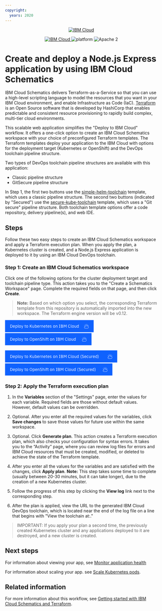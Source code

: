 ```yaml
---
copyright:
  years: 2020
---
```

<p align="center">
    <a href="https://cloud.ibm.com">
        <img src="https://cloud.ibm.com/media/docs/developer-appservice/resources/ibm-cloud.svg" height="100" alt="IBM Cloud">
    </a>
</p>

<p align="center">
    <a href="https://cloud.ibm.com">
    <img src="https://img.shields.io/badge/IBM%20Cloud-powered-blue.svg" alt="IBM Cloud">
    </a>
    <img src="https://img.shields.io/badge/platform-node-lightgrey.svg?style=flat" alt="platform">
    <img src="https://img.shields.io/badge/license-Apache2-blue.svg?style=flat" alt="Apache 2">
</p>

# Create and deploy a Node.js Express application by using IBM Cloud Schematics

IBM Cloud Schematics delivers Terraform-as-a-Service so that you can use a high-level scripting language to model the resources that you want in your IBM Cloud environment, and enable Infrastructure as Code (IaC). [Terraform](https://www.terraform.io/) is an Open Source software that is developed by HashiCorp that enables predictable and consistent resource provisioning to rapidly build complex, multi-tier cloud environments.

This scalable web application simplifies the "Deploy to IBM Cloud" workflow. It offers a one-click option to create an IBM Cloud Schematics workspace with your choice of preconfigured Terraform templates. The Terraform templates deploy your application to the IBM Cloud with options for the deployment target (Kubernetes or OpenShift) and the DevOps toolchain pipeline structure.

Two types of DevOps toolchain pipeline structures are available with this application:
* Classic pipeline structure
* GitSecure pipeline structure

In Step 1, the first two buttons use the [simple-helm-toolchain](https://github.com/open-toolchain/simple-helm-toolchain) template, which uses a classic pipeline structure. The second two buttons (indicated by "Secured") use the [secure-kube-toolchain](https://github.com/open-toolchain/secure-kube-toolchain) template, which uses a "Git secure" pipeline structure. Both toolchain template options offer a code repository, delivery pipeline(s), and web IDE.

## Steps

Follow these two easy steps to create an IBM Cloud Schematics workspace and apply a Terraform execution plan. When you apply the plan, a Kubernetes cluster is created, and a Node.js Express application is deployed to it by using an IBM Cloud DevOps toolchain.

### Step 1: Create an IBM Cloud Schematics workspace

Click one of the following options for the cluster deployment target and toolchain pipeline type. This action takes you to the "Create a Schematics Workspace" page. Complete the required fields on that page, and then click **Create**.

> **Note:** Based on which option you select, the corresponding Terraform template from this repository is automatically imported into the new workspace. The Terraform engine version will be v0.12.

[![Deploy to Kubernetes on IBM Cloud](images/Deploy_to_kube.png)](https://cloud.ibm.com/schematics/workspaces/create?repository=https://github.com/IBM-Cloud/Scalable-web-app-node/tree/master/terraform/simple-kube&terraform_version=terraform_v0.12)
[![Deploy to OpenShift on IBM Cloud](images/Deploy_to_Openshift.png)](https://cloud.ibm.com/schematics/workspaces/create?repository=https://github.com/IBM-Cloud/Scalable-web-app-node/tree/master/terraform/simple-openshift&terraform_version=terraform_v0.12)

[![Deploy to Kubernetes on IBM Cloud (Secured)](images/Deploy_to_kube_Secured.png)](https://cloud.ibm.com/schematics/workspaces/create?repository=https://github.com/IBM-Cloud/Scalable-web-app-node/tree/master/terraform/secure-kube&terraform_version=terraform_v0.12)
[![Deploy to OpenShift on IBM Cloud (Secured)](images/Deploy_to_Openshift_Secured.png)](https://cloud.ibm.com/schematics/workspaces/create?repository=https://github.com/IBM-Cloud/Scalable-web-app-node/tree/master/terraform/secure-openshift&terraform_version=terraform_v0.12)

### Step 2: Apply the Terraform execution plan

1. In the **Variables** section of the "Settings" page, enter the values for each variable. Required fields are those without default values. However, default values can be overridden.  

2. Optional. After you enter all the required values for the variables, click **Save changes** to save those values for future use within the same workspace.

3. Optional. Click **Generate plan**. This action creates a Terraform execution plan, which also checks your configuration for syntax errors. It takes you to the “Activity” page, where you can review log files for errors and IBM Cloud resources that must be created, modified, or deleted to achieve the state of the Terraform template.  

4. After you enter all the values for the variables and are satisfied with the changes, click **Apply plan**.
  **Note:** This step takes some time to complete (usually between 20-30 minutes, but it can take longer), due to the creation of a new Kubernetes cluster.

5. Follow the progress of this step by clicking the **View log** link next to the corresponding step.

6. After the plan is applied, view the URL to the generated IBM Cloud DevOps toolchain, which is located near the end of the log file on a line that begins with "View the toolchain at:."

>IMPORTANT: If you apply your plan a second time, the previously created Kubernetes cluster and any applications deployed to it are destroyed, and a new cluster is created.

## Next steps

For information about viewing your app, see [Monitor application health](https://cloud.ibm.com/docs/solution-tutorials?topic=solution-tutorials-scalable-webapp-kubernetes#scalable-webapp-kubernetes-monitor_application)

For information about scaling your app. see [Scale Kubernetes pods](https://cloud.ibm.com/docs/solution-tutorials?topic=solution-tutorials-scalable-webapp-kubernetes#scalable-webapp-kubernetes-scale_cluster).

## Related information

For more information about this workflow, see [Getting started with IBM Cloud Schematics and Terraform](https://cloud.ibm.com/docs/schematics?topic=schematics-getting-started).
